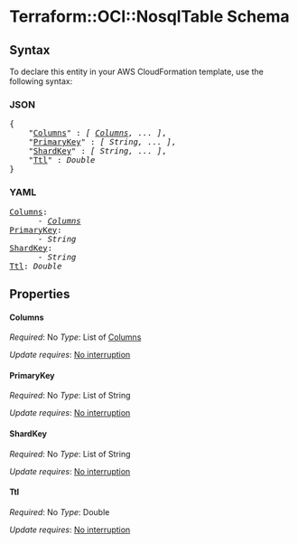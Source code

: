 # Terraform::OCI::NosqlTable Schema

## Syntax

To declare this entity in your AWS CloudFormation template, use the following syntax:

### JSON

<pre>
{
    "<a href="#columns" title="Columns">Columns</a>" : <i>[ <a href="schema-columns.md">Columns</a>, ... ]</i>,
    "<a href="#primarykey" title="PrimaryKey">PrimaryKey</a>" : <i>[ String, ... ]</i>,
    "<a href="#shardkey" title="ShardKey">ShardKey</a>" : <i>[ String, ... ]</i>,
    "<a href="#ttl" title="Ttl">Ttl</a>" : <i>Double</i>
}
</pre>

### YAML

<pre>
<a href="#columns" title="Columns">Columns</a>: <i>
      - <a href="schema-columns.md">Columns</a></i>
<a href="#primarykey" title="PrimaryKey">PrimaryKey</a>: <i>
      - String</i>
<a href="#shardkey" title="ShardKey">ShardKey</a>: <i>
      - String</i>
<a href="#ttl" title="Ttl">Ttl</a>: <i>Double</i>
</pre>

## Properties

#### Columns

_Required_: No
_Type_: List of <a href="schema-columns.md">Columns</a>

_Update requires_: [No interruption](https://docs.aws.amazon.com/AWSCloudFormation/latest/UserGuide/using-cfn-updating-stacks-update-behaviors.html#update-no-interrupt)

#### PrimaryKey

_Required_: No
_Type_: List of String

_Update requires_: [No interruption](https://docs.aws.amazon.com/AWSCloudFormation/latest/UserGuide/using-cfn-updating-stacks-update-behaviors.html#update-no-interrupt)

#### ShardKey

_Required_: No
_Type_: List of String

_Update requires_: [No interruption](https://docs.aws.amazon.com/AWSCloudFormation/latest/UserGuide/using-cfn-updating-stacks-update-behaviors.html#update-no-interrupt)

#### Ttl

_Required_: No
_Type_: Double

_Update requires_: [No interruption](https://docs.aws.amazon.com/AWSCloudFormation/latest/UserGuide/using-cfn-updating-stacks-update-behaviors.html#update-no-interrupt)

